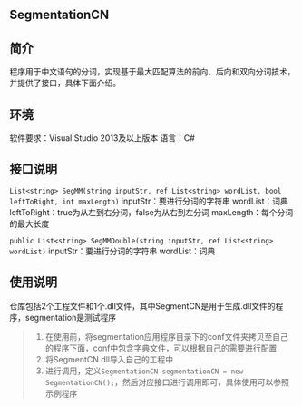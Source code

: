## SegmentationCN

## 简介
程序用于中文语句的分词，实现基于最大匹配算法的前向、后向和双向分词技术，并提供了接口，具体下面介绍。

## 环境
软件要求：Visual Studio 2013及以上版本
语言：C#

## 接口说明
`List<string> SegMM(string inputStr, ref List<string> wordList, bool leftToRight, int maxLength)`
inputStr：要进行分词的字符串
wordList：词典
leftToRight：true为从左到右分词，false为从右到左分词
maxLength：每个分词的最大长度

`public List<string> SegMMDouble(string inputStr, ref List<string> wordList)`
inputStr：要进行分词的字符串
wordList：词典

## 使用说明
仓库包括2个工程文件和1个.dll文件，其中SegmentCN是用于生成.dll文件的程序，segmentation是测试程序

>1. 在使用前，将segmentation应用程序目录下的conf文件夹拷贝至自己的程序下面，conf中包含字典文件，可以根据自己的需要进行配置
>2. 将SegmentCN.dll导入自己的工程中
>3. 进行调用，定义`SegmentationCN segmentationCN = new SegmentationCN();`，然后对应接口进行调用即可，具体使用可以参照示例程序